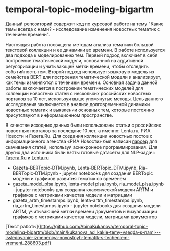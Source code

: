 # temporal-topic-modeling-bigartm

Данный репозиторий содержит код по курсовой работе на тему "Какие темы всегда с нами? - исследование изменения новостных тематик с течением времени". 

Настоящая работа посвящена методам анализа тематики большой текстовой коллекции и ее динамики во времени. В работе используется два подхода к моделированию тем. Первый подход включает в себя построение тематической модели, основанной на аддитивной регуляризации и учитывающей метки времени, чтобы отследить событийность тем. Второй подход использует языковую модель из семейства BERT для построения тематической модели и анализирует, как темы изменяются с течением времени.  Основная задача данной работы заключается в построении тематических моделей для коллекции новостных статей с нескольких российских новостных порталов за 10 лет, используя выше упомянутые методы. Цель данного исследования заключается в анализе долговременной динамики новостных тематик и выявлении основных тем, которые постоянно присутствуют в информационном пространстве.

В качестве исходных данных были использованы статьи с российских новостных порталов за последние 10 лет, а именно: Lenta.ru, РИА Новости и Газета.Ru. Для создания коллекции новостных постов с информационного агенства «РИА Новости» был написан [парсер](https://github.com/AbinaKukanova/ria-agency-news) для скачивания статей, используя асинхронное программирования. Для других два источника были взяты готовые датасеты для NLP-задач: [Газета.Ru](https://github.com/IlyaGusev/gazeta) и [Lenta.ru](https://github.com/yutkin/Lenta.Ru-News-Dataset)

- Gazeta-BERTopic-DTM.ipynb, Lenta-BERTopic_DTM.ipynb, Ria-BERTopic-DTM.ipynb - jupyter notebooks для создания BERTopic модели и графиков развития тематик со временем
- gazeta_model_plsa.ipynb, lenta-model plsa.ipynb, ria_model_plsa.ipynb - jupyter notebooks для создания классической модели ARTM и графиков с метриками качества модели и 
  матрицами
- gazeta_artm_timestamps.ipynb, lenta-artm_timestamps.ipynb, ria_artm_timestamps.ipynb - jupyter notebooks для создания модели ARTM, учитывающей метки времени документов и 
  визуализации графиков с метриками качества модели, матрицами документов

[Текст работы]{https://github.com/AbinaKukanova/temporal-topic-modeling-bigartm/blob/main/kukanova_ad_kakie-temy-vsegda-s-nami---issledovanie-izmeneniya-novostnyh-tematik-s-techeniem-vremeni_288603.pdf}
